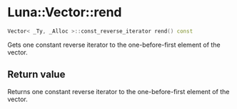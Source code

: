 # Luna::Vector::rend

```c++
Vector< _Ty, _Alloc >::const_reverse_iterator rend() const
```

Gets one constant reverse iterator to the one-before-first element of the vector. 



## Return value
Returns one constant reverse iterator to the one-before-first element of the vector. 

